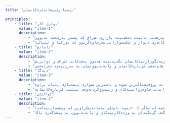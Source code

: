 ```yaml
---
title: "بنەما ڕێنیشاندەرەکانمان"

principles:
    - title: "بواری کار"
      value: "item-1"
      description:
          - "ئێمە وەک پێشەنگێکی بەرهەمهێنان لە عێراق دەوەستین، کە تایبەتمەندین لە دروستکردنی کەلوپەلی ماڵ، چێشتخانە، دیکۆری ناوخۆیی، و دار و مەڕمەڕی دەستکرد. بە شانازییەوە هاوبەشی تایبەتی نێودەوڵەتیمان هەیە لەگەڵ ئاژانسە بازرگانییەکان لەم کەرتەدا، کە بەرهەمی تایبەت دەهێنینە بازاڕی عێراق کە پێشتر بەردەست نەبوون."
          - "پسپۆڕیەتی ئێمە کۆمەڵێک ستایلی چێشتخانە دەگرێتەوە، لەوانە دیزاینی مۆدێرن، کلاسیک، نیمچە-کلاسیک و لوکس. هەروەها، ئێمە لە دروستکردنی دیکۆری ناوخۆیی تایبەت، دەرگا، کەلوپەلی دامەزراوە پەروەردەیی و تەندروستییەکان، ژووری نووستن و بەرهەمە جوانەکانی مەڕمەڕی دەستکرد سەرکەوتووین. بە سوود وەرگرتن لە هاوبەشی جیهانی بەناوبانگ، دڵنیایی باشترین کوالێتی و تایبەتمەندی دەدەین لە بوارەکانی وەک ڕووناکی، کاغەزی دیوار و ئێکسسواراتی سەرچاوەگرتوو لە تورکیا و ئیتاڵیا."
    - title: "ئامانج"
      value: "item-2"
      description:
          - "ئامانجی سەرەکیمان بەهێزکردنی ناوەکەمانە لە ڕێگەی ئەو کارە نایابانەی کە پێشکەشی کڕیارەکانمان دەکەین لە عێراق و دەرەوە. بە ڕێنمایی پلانێکی باش ڕێکخراو، هەوڵ دەدەین چالاکییەکانمان فراوان بکەین و خزمەتگوزارییەکانمان بگەیەنینە هەموو بەشەکانی عێراق و دواتریش."
          - "میتۆدۆلۆژیای ئێمە لەسەر پرۆسەیەکی کڕیار-تەوەر دەسووڕێتەوە کە بنچینەی داناوە بۆ کوالێتی. باوەڕمان بە دروستکردنی هاوبەشی هاریکارانەیە لەگەڵ کڕیارەکانمان، تێگەیشتن لە پێداویستییە تایبەتەکانیان و بەردەوام پێشخستنی شێوازی کارکردنمان لە ڕێگەی وەرگرتنی فیدباکەوە. بە باوەشکردنەوە بۆ داهێنان، گونجاندن و پەیوەندی کراوە، دڵنیا دەبین کە داهێنانە کۆتاییەکانمان لە چاوەڕوانییەکان تێدەپەڕن و بینینی هاوبەشی کڕیارەکانمان و پابەندبوونمان بە بەرزییەوە دەردەخەن."
    - title: "دیدگا"
      value: "item-3"
      description:
          - "هەوڵ دەدەین خۆمان وەک هەڵبژاردەی یەکەم دابمەزرێنین لە دنیای کەلوپەلی ماڵ، دیزاینی چێشتخانە و دیکۆری ناوخۆیی. میتۆدۆلۆژیای ئێمە لەسەر پێشکەشکردنی خزمەتگوزاری نایاب بە پڕۆفیشناڵترین شێوە و باشترین شێوازی پیشەسازی بنیات نراوە."
          - "لە ناوەڕۆکی دیدگامان، خواستی فراوانکردنی دەستڕاگەیشتنمان هەیە بۆ هەموو لایەک، دڵنیابوون لەوەی کە هەر شوێنێک دەستی لێ دەدەین ڕەنگدانەوەی پابەندبوونمانە بە کوالێتی و ڕەزامەندی کڕیار. بە باوەشکردنەوە بۆ داهێنان، گونجاندن و پەیوەندی کراوە، ئامانجمان بەردەوام تێپەڕاندنی چاوەڕوانییەکان و زیندووکردنەوەی بینینی کڕیارەکانمانە."
    - title: "کوالێتی"
      value: "item-4"
      description:
          - "شێوازی کارکردنمان گرنگی بە کوالێتی و جوانی دەدات، کە بە پێداگرییەوە پارێزگاری لێ دەکەین. ئێمە پابەندین بە باشترکردنی کوالێتی و وردی لە هەموو هەوڵەکانماندا لە ڕێگەی پرۆسەیەکی تایبەتمەندەوە کە بەردەوام نوێ دەبێتەوە بۆ دابینکردنی پێداویستییە جیاوازەکانی کڕیارەکانمان. بە ئەزموونێکی فراوان لە دیزاین، بەرهەمهێنان و جێبەجێکردنی پڕۆژەکانی کەلوپەلی ماڵ، لەوانە چێشتخانە و دیکۆر، ئێمە لە ساڵی ٢٠٠٤ـەوە ناوێکی متمانەپێکراوین لە پیشەسازییەکەدا."
          - "پابەندبوونمان بە بەرزی لە سیاسەتی توندی کوالێتیماندا ڕەنگی داوەتەوە، کە پشکنینی بەردەوام، کۆنترۆڵی توندی کار و چاودێریکردنی پێشکەوتن لەخۆ دەگرێت. ئێمە بە قووڵی پابەندین بە دڵنیاکردنی ڕەزامەندی کڕیار لەو خزمەتگوزارییانەی پێشکەشی دەکەین، هەمیشە هەوڵ دەدەین لە چاوەڕوانییەکان تێپەڕین لە ڕێگەی گرنگیدان بە وردەکارییەکان و پابەندبوون بە پیشەگەری باڵا."
---
```

